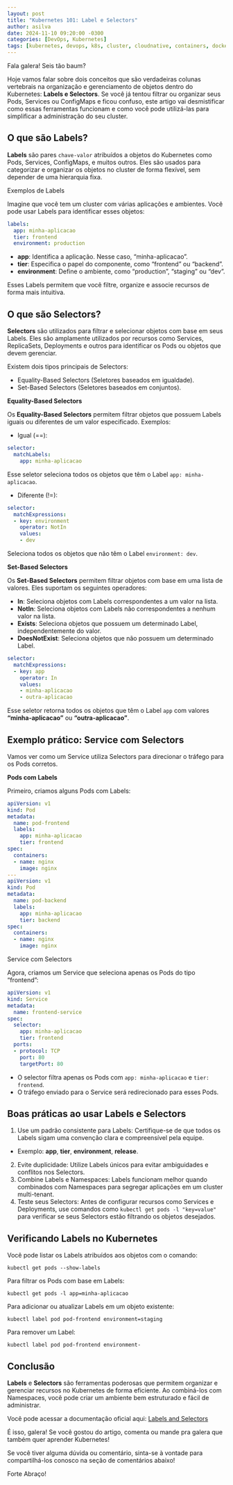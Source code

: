 ```yaml
---
layout: post
title: "Kubernetes 101: Label e Selectors"
author: asilva
date: 2024-11-10 09:20:00 -0300
categories: [DevOps, Kubernetes]
tags: [kubernetes, devops, k8s, cluster, cloudnative, containers, docker, microservices]
---
```


Fala galera! Seis tão baum?

Hoje vamos falar sobre dois conceitos que são verdadeiras colunas vertebrais na organização e gerenciamento de objetos dentro do Kubernetes: **Labels e Selectors**. Se você já tentou filtrar ou organizar seus Pods, Services ou ConfigMaps e ficou confuso, este artigo vai desmistificar como essas ferramentas funcionam e como você pode utilizá-las para simplificar a administração do seu cluster.

## **O que são Labels?**

**Labels** são pares `chave-valor` atribuídos a objetos do Kubernetes como Pods, Services, ConfigMaps, e muitos outros. Eles são usados para categorizar e organizar os objetos no cluster de forma flexível, sem depender de uma hierarquia fixa.

Exemplos de Labels

Imagine que você tem um cluster com várias aplicações e ambientes. Você pode usar Labels para identificar esses objetos:

````yaml 
labels:
  app: minha-aplicacao
  tier: frontend
  environment: production
````

- **app**: Identifica a aplicação. Nesse caso, “minha-aplicacao”.
- **tier**: Especifica o papel do componente, como “frontend” ou “backend”.
- **environment**: Define o ambiente, como “production”, “staging” ou “dev”.

Esses Labels permitem que você filtre, organize e associe recursos de forma mais intuitiva.

## **O que são Selectors?**

**Selectors** são utilizados para filtrar e selecionar objetos com base em seus Labels. Eles são amplamente utilizados por recursos como Services, ReplicaSets, Deployments e outros para identificar os Pods ou objetos que devem gerenciar.

Existem dois tipos principais de Selectors:

- Equality-Based Selectors (Seletores baseados em igualdade).
- Set-Based Selectors (Seletores baseados em conjuntos).

**Equality-Based Selectors**

Os **Equality-Based Selectors** permitem filtrar objetos que possuem Labels iguais ou diferentes de um valor especificado. Exemplos:

- Igual (==):

````yaml 
selector:
  matchLabels:
    app: minha-aplicacao
````

Esse seletor seleciona todos os objetos que têm o Label `app: minha-aplicacao`.

- Diferente (!=):

````yaml 
selector:
  matchExpressions:
  - key: environment
    operator: NotIn
    values:
    - dev
````

Seleciona todos os objetos que não têm o Label `environment: dev`.

**Set-Based Selectors**

Os **Set-Based Selectors** permitem filtrar objetos com base em uma lista de valores. Eles suportam os seguintes operadores:

- **In**: Seleciona objetos com Labels correspondentes a um valor na lista.
- **NotIn**: Seleciona objetos com Labels não correspondentes a nenhum valor na lista.
- **Exists**: Seleciona objetos que possuem um determinado Label, independentemente do valor.
- **DoesNotExist**: Seleciona objetos que não possuem um determinado Label.

````yaml 
selector:
  matchExpressions:
  - key: app
    operator: In
    values:
    - minha-aplicacao
    - outra-aplicacao
````

Esse seletor retorna todos os objetos que têm o Label `app` com valores **“minha-aplicacao”** ou **“outra-aplicacao”**.

## **Exemplo prático: Service com Selectors**

Vamos ver como um Service utiliza Selectors para direcionar o tráfego para os Pods corretos.

**Pods com Labels**

Primeiro, criamos alguns Pods com Labels:

````yaml 
apiVersion: v1
kind: Pod
metadata:
  name: pod-frontend
  labels:
    app: minha-aplicacao
    tier: frontend
spec:
  containers:
  - name: nginx
    image: nginx
---
apiVersion: v1
kind: Pod
metadata:
  name: pod-backend
  labels:
    app: minha-aplicacao
    tier: backend
spec:
  containers:
  - name: nginx
    image: nginx
````

Service com Selectors

Agora, criamos um Service que seleciona apenas os Pods do tipo “frontend”:

````yaml 
apiVersion: v1
kind: Service
metadata:
  name: frontend-service
spec:
  selector:
    app: minha-aplicacao
    tier: frontend
  ports:
  - protocol: TCP
    port: 80
    targetPort: 80
````

- O selector filtra apenas os Pods com `app: minha-aplicacao` e `tier: frontend`.
- O tráfego enviado para o Service será redirecionado para esses Pods.

## **Boas práticas ao usar Labels e Selectors**

1. Use um padrão consistente para Labels: Certifique-se de que todos os Labels sigam uma convenção clara e compreensível pela equipe.
  - Exemplo: **app**, **tier**, **environment**, **release**.
2. Evite duplicidade: Utilize Labels únicos para evitar ambiguidades e conflitos nos Selectors.
3. Combine Labels e Namespaces: Labels funcionam melhor quando combinados com Namespaces para segregar aplicações em um cluster multi-tenant.
4. Teste seus Selectors: Antes de configurar recursos como Services e Deployments, use comandos como `kubectl get pods -l "key=value"` para verificar se seus Selectors estão filtrando os objetos desejados.

## **Verificando Labels no Kubernetes**

Você pode listar os Labels atribuídos aos objetos com o comando:

````shell
kubectl get pods --show-labels
````

Para filtrar os Pods com base em Labels:

````shell
kubectl get pods -l app=minha-aplicacao
````

Para adicionar ou atualizar Labels em um objeto existente:

````shell
kubectl label pod pod-frontend environment=staging
````

Para remover um Label:

````shell
kubectl label pod pod-frontend environment-
````

## **Conclusão**

**Labels** e **Selectors** são ferramentas poderosas que permitem organizar e gerenciar recursos no Kubernetes de forma eficiente. Ao combiná-los com Namespaces, você pode criar um ambiente bem estruturado e fácil de administrar.

Você pode acessar a documentação oficial aqui: <a href="https://kubernetes.io/docs/concepts/overview/working-with-objects/labels/" target="_blank">Labels and Selectors</a>

É isso, galera! Se você gostou do artigo, comenta ou mande pra galera que também quer aprender Kubernetes! 

Se você tiver alguma dúvida ou comentário, sinta-se à vontade para compartilhá-los conosco na seção de comentários abaixo!

Forte Abraço!
